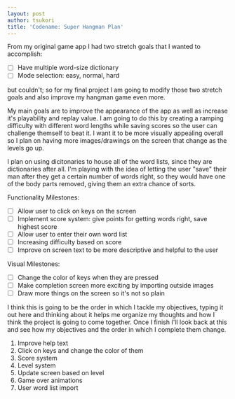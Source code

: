 ```yaml
---
layout: post
author: tsukori
title: 'Codename: Super Hangman Plan'
---
```


From my original game app I had two stretch goals that I wanted to accomplish:

- [ ] Have multiple word-size dictionary
- [ ] Mode selection: easy, normal, hard

but couldn't; so for my final project I am going to modify those two stretch goals and also improve my hangman game even more.

My main goals are to improve the appearance of the app as well as increase it's playability and replay value. I am going to do this by creating a ramping difficulty with different word lengths while saving scores so the user can challenge themself to beat it. I want it to be more visually appealing overall so I plan on having more images/drawings on the screen that change as the levels go up. 

I plan on using dicitonaries to house all of the word lists, since they are dictionaries after all. I'm playing with the idea of letting the user "save" their man after they get a certain number of words right, so they would have one of the body parts removed, giving them an extra chance of sorts.

Functionality Milestones: 
- [ ] Allow user to click on keys on the screen
- [ ] Implement score system: give points for getting words right, save highest score
- [ ] Allow user to enter their own word list
- [ ] Increasing difficulty based on score
- [ ] Improve on screen text to be more descriptive and helpful to the user

Visual Milestones: 
- [ ] Change the color of keys when they are pressed
- [ ] Make completion screen more exciting by importing outside images
- [ ] Draw more things on the screen so it's not so plain

I think this is going to be the order in which I tackle my objectives, typing it out here and thinking about it helps me organize my thoughts and how I think the project is going to come together. Once I finish I'll look back at this and see how my objectives and the order in which I complete them change. 
1. Improve help text
2. Click on keys and change the color of them
3. Score system 
4. Level system
5. Update screen based on level
6. Game over animations
7. User word list import
